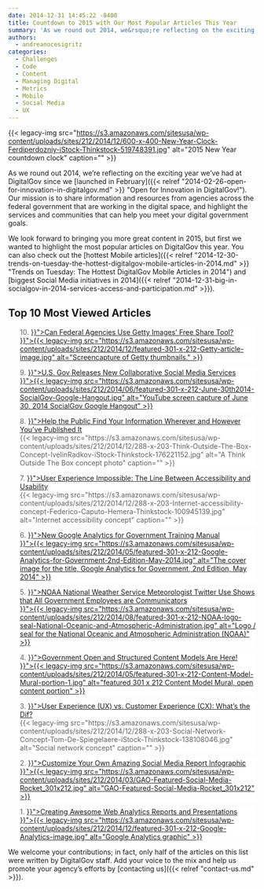 ```yaml
---
date: 2014-12-31 14:45:22 -0400
title: Countdown to 2015 with Our Most Popular Articles This Year
summary: 'As we round out 2014, we&rsquo;re reflecting on the exciting year we&rsquo;ve had at DigitalGov since we launched in February. Our mission is to share information and resources from agencies across the federal government that are working in the digital space, and highlight the services and communities that can help you meet your digital government'
authors:
  - andreanocesigritz
categories:
  - Challenges
  - Code
  - Content
  - Managing Digital
  - Metrics
  - Mobile
  - Social Media
  - UX
---
```


{{< legacy-img src="https://s3.amazonaws.com/sitesusa/wp-content/uploads/sites/212/2014/12/600-x-400-New-Year-Clock-Ferdiperdozniy-iStock-Thinkstock-519748391.jpg" alt="2015 New Year countdown clock" caption="" >}} 

As we round out 2014, we’re reflecting on the exciting year we’ve had at DigitalGov since we [launched in February]({{< relref "2014-02-26-open-for-innovation-in-digitalgov.md" >}} "Open for Innovation in DigitalGov!"). Our mission is to share information and resources from agencies across the federal government that are working in the digital space, and highlight the services and communities that can help you meet your digital government goals.

We look forward to bringing you more great content in 2015, but first we wanted to highlight the most popular articles on DigitalGov this year. You can also check out the [hottest Mobile articles]({{< relref "2014-12-30-trends-on-tuesday-the-hottest-digitalgov-mobile-articles-in-2014.md" >}} "Trends on Tuesday: The Hottest DigitalGov Mobile Articles in 2014") and [biggest Social Media initiatives in 2014]({{< relref "2014-12-31-big-in-socialgov-in-2014-services-access-and-participation.md" >}}).

## Top 10 Most Viewed Articles

<blockquote style="padding: 0 0 0px; background: #fff; border: 0; margin-bottom: 0px; text-align: left;">
  <div class="one-half first">
    10. <a title="Can Federal Agencies Use Getty Images’ Free Share Tool?" href="{{< relref "2014-04-03-can-federal-agencies-use-getty-images-free-share-tool.md" >}}">Can Federal Agencies Use Getty Images’ Free Share Tool?</a>
  </div>
  
  <div class="one-half">
    <a title="Can Federal Agencies Use Getty Images’ Free Share Tool?" href="{{< relref "2014-04-03-can-federal-agencies-use-getty-images-free-share-tool.md" >}}">{{< legacy-img src="https://s3.amazonaws.com/sitesusa/wp-content/uploads/sites/212/2014/12/featured-301-x-212-Getty-article-image.jpg" alt="Screencapture of Getty thumbnails." >}}</a>
  </div>
</blockquote>

<blockquote style="padding: 0 0 0px; background: #fff; border: 0; margin-bottom: 0px; text-align: left;">
  <div class="one-half first">
    9. <a title="U.S. Gov Releases New Collaborative Social Media Services" href="{{< relref "2014-06-30-u-s-gov-releases-new-collaborative-social-media-services.md" >}}">U.S. Gov Releases New Collaborative Social Media Services</a>
  </div>
  
  <div class="one-half">
    <a title="U.S. Gov Releases New Collaborative Social Media Services" href="{{< relref "2014-06-30-u-s-gov-releases-new-collaborative-social-media-services.md" >}}">{{< legacy-img src="https://s3.amazonaws.com/sitesusa/wp-content/uploads/sites/212/2014/06/featured-301-x-212-June-30th2014-SocialGov-Google-Hangout.jpg" alt="YouTube screen capture of June 30, 2014 SocialGov Google Hangout" >}}</a>
  </div>
</blockquote>

<blockquote style="padding: 0 0 0px; background: #fff; border: 0; margin-bottom: 0px; text-align: left;">
  <div class="one-half first">
    8. <a title="Help the Public Find Your Information, Wherever and However You’ve Published It" href="{{< relref "2014-08-26-help-the-public-find-your-information-wherever-and-however-youve-published-it.md" >}}">Help the Public Find Your Information Wherever and However You&#8217;ve Published It</a>
  </div>
  
  <div class="one-half">
    {{< legacy-img src="https://s3.amazonaws.com/sitesusa/wp-content/uploads/sites/212/2014/12/288-x-203-Think-Outside-The-Box-Concept-IvelinRadkov-iStock-Thinkstock-176221152.jpg" alt="A Think Outside The Box concept photo" caption="" >}}
  </div>
</blockquote>

<blockquote style="padding: 0 0 0px; background: #fff; border: 0; margin-bottom: 0px; text-align: left;">
  <div class="one-half first">
    7. <a title="User Experience Impossible: The Line Between Accessibility and Usability" href="{{< relref "2014-11-17-user-experience-impossible-the-line-between-accessibility-and-usability.md" >}}">User Experience Impossible: The Line Between Accessibility and Usability</a>
  </div>
  
  <div class="one-half">
    {{< legacy-img src="https://s3.amazonaws.com/sitesusa/wp-content/uploads/sites/212/2014/12/288-x-203-Internet-accessibility-concept-Federico-Caputo-Hemera-Thinkstock-100945139.jpg" alt="Internet accessibility concept" caption="" >}}
  </div>
</blockquote>

<blockquote style="padding: 0 0 0px; background: #fff; border: 0; margin-bottom: 0px; text-align: left;">
  <div class="one-half first">
    6. <a title="New Google Analytics for Government Training Manual" href="{{< relref "2014-05-15-new-google-analytics-for-government-training-manual.md" >}}">New Google Analytics for Government Training Manual</a>
  </div>
  
  <div class="one-half">
    <a title="New Google Analytics for Government Training Manual" href="{{< relref "2014-05-15-new-google-analytics-for-government-training-manual.md" >}}">{{< legacy-img src="https://s3.amazonaws.com/sitesusa/wp-content/uploads/sites/212/2014/05/featured-301-x-212-Google-Analytics-for-Government-2nd-Edition-May-2014.jpg" alt="The cover image for the title, Google Analytics for Government, 2nd Edition, May 2014" >}}</a>
  </div>
</blockquote>

<blockquote style="padding: 0 0 0px; background: #fff; border: 0; margin-bottom: 0px; text-align: left;">
  <div class="one-half first">
    5. <a title="NOAA National Weather Service Meteorologist Twitter Use Shows that All Government Employees are Communicators" href="{{< relref "2014-02-26-noaa-national-weather-service-meteorologist-twitter-use-shows-that-all-government-employees-are-communicators.md" >}}">NOAA National Weather Service Meteorologist Twitter Use Shows that All Government Employees are Communicators</a>
  </div>
  
  <div class="one-half">
    <a title="NOAA National Weather Service Meteorologist Twitter Use Shows that All Government Employees are Communicators" href="{{< relref "2014-02-26-noaa-national-weather-service-meteorologist-twitter-use-shows-that-all-government-employees-are-communicators.md" >}}">{{< legacy-img src="https://s3.amazonaws.com/sitesusa/wp-content/uploads/sites/212/2014/08/featured-301-x-212-NOAA-logo-seal-National-Oceanic-and-Atmospheric-Administration.jpg" alt="Logo / seal for the National Oceanic and Atmospheric Administration (NOAA)" >}}</a>
  </div>
</blockquote>

<blockquote style="padding: 0 0 0px; background: #fff; border: 0; margin-bottom: 0px; text-align: left;">
  <div class="one-half first">
    4. <a title="Government Open and Structured Content Models Are Here!" href="{{< relref "2014-05-05-government-open-and-structured-content-models-are-here.md" >}}">Government Open and Structured Content Models Are Here!</a>
  </div>
  
  <div class="one-half">
    <a title="Government Open and Structured Content Models Are Here!" href="{{< relref "2014-05-05-government-open-and-structured-content-models-are-here.md" >}}">{{< legacy-img src="https://s3.amazonaws.com/sitesusa/wp-content/uploads/sites/212/2014/05/featured-301-x-212-Content-Model-Mural-portion-1.jpg" alt="featured 301 x 212 Content Model Mural, open content portion" >}}</a>
  </div>
</blockquote>

<blockquote style="padding: 0 0 0px; background: #fff; border: 0; margin-bottom: 0px; text-align: left;">
  <div class="one-half first">
    3. <a title="User Experience (UX) vs. Customer Experience (CX): What’s the Dif?" href="{{< relref "2014-07-07-user-experience-ux-vs-customer-experience-cx-whats-the-dif.md" >}}">User Experience (UX) vs. Customer Experience (CX): What’s the Dif?</a>
  </div>
  
  <div class="one-half">
    {{< legacy-img src="https://s3.amazonaws.com/sitesusa/wp-content/uploads/sites/212/2014/12/288-x-203-Social-Network-Concept-Tom-De-Spiegelaere-iStock-Thinkstock-138108046.jpg" alt="Social network concept" caption="" >}}
  </div>
</blockquote>

<blockquote style="padding: 0 0 0px; background: #fff; border: 0; margin-bottom: 0px; text-align: left;">
  <div class="one-half first">
    2. <a title="Customize Your Own Amazing Social Media Report Infographic" href="{{< relref "2014-03-14-customize-your-own-amazing-social-media-report-infographic.md" >}}">Customize Your Own Amazing Social Media Report Infographic</a>
  </div>
  
  <div class="one-half">
    <a title="Customize Your Own Amazing Social Media Report Infographic" href="{{< relref "2014-03-14-customize-your-own-amazing-social-media-report-infographic.md" >}}">{{< legacy-img src="https://s3.amazonaws.com/sitesusa/wp-content/uploads/sites/212/2014/03/GAO-Featured-Social-Media-Rocket_301x212.jpg" alt="GAO-Featured-Social-Media-Rocket_301x212" >}}</a>
  </div>
</blockquote>

<blockquote style="padding: 0 0 0px; background: #fff; border: 0; margin-bottom: 0px; text-align: left;">
  <div class="one-half first">
    1. <a title="Creating Awesome Web Analytics Reports and Presentations" href="{{< relref "2014-03-04-creating-awesome-web-analytics-reports-and-presentations.md" >}}">Creating Awesome Web Analytics Reports and Presentations</a>
  </div>
  
  <div class="one-half">
    <a title="Creating Awesome Web Analytics Reports and Presentations" href="{{< relref "2014-03-04-creating-awesome-web-analytics-reports-and-presentations.md" >}}">{{< legacy-img src="https://s3.amazonaws.com/sitesusa/wp-content/uploads/sites/212/2014/12/featured-301-x-212-Google-Analytics-image.jpg" alt="Google Analytics graphic" >}}</a>
  </div>
</blockquote>

We welcome your contributions; in fact, only half of the articles on this list were written by DigitalGov staff. Add your voice to the mix and help us promote your agency&#8217;s efforts by [contacting us]({{< relref "contact-us.md" >}}).